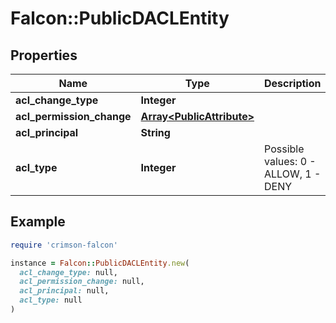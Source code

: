 # Falcon::PublicDACLEntity

## Properties

| Name | Type | Description | Notes |
| ---- | ---- | ----------- | ----- |
| **acl_change_type** | **Integer** |  | [optional] |
| **acl_permission_change** | [**Array&lt;PublicAttribute&gt;**](PublicAttribute.md) |  |  |
| **acl_principal** | **String** |  |  |
| **acl_type** | **Integer** | Possible values: 0 - ALLOW, 1 - DENY |  |

## Example

```ruby
require 'crimson-falcon'

instance = Falcon::PublicDACLEntity.new(
  acl_change_type: null,
  acl_permission_change: null,
  acl_principal: null,
  acl_type: null
)
```

